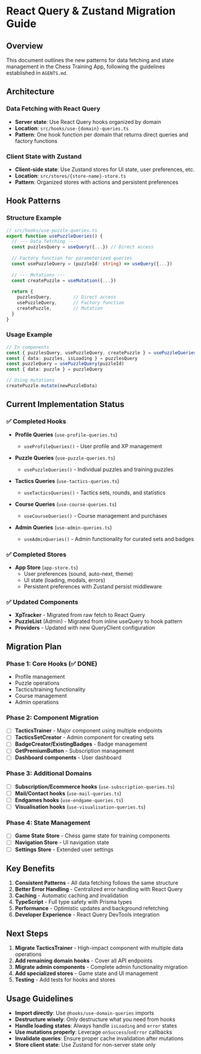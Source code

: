 # React Query & Zustand Migration Guide

## Overview

This document outlines the new patterns for data fetching and state management in the Chess Training App, following the guidelines established in `AGENTS.md`.

## Architecture

### Data Fetching with React Query
- **Server state**: Use React Query hooks organized by domain
- **Location**: `src/hooks/use-{domain}-queries.ts`
- **Pattern**: One hook function per domain that returns direct queries and factory functions

### Client State with Zustand
- **Client-side state**: Use Zustand stores for UI state, user preferences, etc.
- **Location**: `src/stores/{store-name}-store.ts`
- **Pattern**: Organized stores with actions and persistent preferences

## Hook Patterns

### Structure Example
```typescript
// src/hooks/use-puzzle-queries.ts
export function usePuzzleQueries() {
  // --- Data fetching ---
  const puzzlesQuery = useQuery({...}) // Direct access
  
  // Factory function for parameterized queries
  const usePuzzleQuery = (puzzleId: string) => useQuery({...})
  
  // --- Mutations ---
  const createPuzzle = useMutation({...})
  
  return {
    puzzlesQuery,        // Direct access
    usePuzzleQuery,      // Factory function
    createPuzzle,        // Mutation
  }
}
```

### Usage Example
```typescript
// In components
const { puzzlesQuery, usePuzzleQuery, createPuzzle } = usePuzzleQueries()
const { data: puzzles, isLoading } = puzzlesQuery
const puzzleQuery = usePuzzleQuery(puzzleId)
const { data: puzzle } = puzzleQuery

// Using mutations
createPuzzle.mutate(newPuzzleData)
```

## Current Implementation Status

### ✅ Completed Hooks
- **Profile Queries** (`use-profile-queries.ts`)
  - `useProfileQueries()` - User profile and XP management
  
- **Puzzle Queries** (`use-puzzle-queries.ts`)
  - `usePuzzleQueries()` - Individual puzzles and training puzzles
  
- **Tactics Queries** (`use-tactics-queries.ts`)
  - `useTacticsQueries()` - Tactics sets, rounds, and statistics
  
- **Course Queries** (`use-course-queries.ts`)
  - `useCourseQueries()` - Course management and purchases
  
- **Admin Queries** (`use-admin-queries.ts`)
  - `useAdminQueries()` - Admin functionality for curated sets and badges

### ✅ Completed Stores
- **App Store** (`app-store.ts`)
  - User preferences (sound, auto-next, theme)
  - UI state (loading, modals, errors)
  - Persistent preferences with Zustand persist middleware

### ✅ Updated Components
- **XpTracker** - Migrated from raw fetch to React Query
- **PuzzleList** (Admin) - Migrated from inline useQuery to hook pattern
- **Providers** - Updated with new QueryClient configuration

## Migration Plan

### Phase 1: Core Hooks (✅ DONE)
- Profile management
- Puzzle operations
- Tactics/training functionality
- Course management
- Admin operations

### Phase 2: Component Migration
- [ ] **TacticsTrainer** - Major component using multiple endpoints
- [ ] **TacticsSetCreator** - Admin component for creating sets
- [ ] **BadgeCreator/ExistingBadges** - Badge management
- [ ] **GetPremiumButton** - Subscription management
- [ ] **Dashboard components** - User dashboard

### Phase 3: Additional Domains
- [ ] **Subscription/Ecommerce hooks** (`use-subscription-queries.ts`)
- [ ] **Mail/Contact hooks** (`use-mail-queries.ts`)
- [ ] **Endgames hooks** (`use-endgame-queries.ts`)
- [ ] **Visualisation hooks** (`use-visualisation-queries.ts`)

### Phase 4: State Management
- [ ] **Game State Store** - Chess game state for training components
- [ ] **Navigation Store** - UI navigation state
- [ ] **Settings Store** - Extended user settings

## Key Benefits

1. **Consistent Patterns** - All data fetching follows the same structure
2. **Better Error Handling** - Centralized error handling with React Query
3. **Caching** - Automatic caching and invalidation
4. **TypeScript** - Full type safety with Prisma types
5. **Performance** - Optimistic updates and background refetching
6. **Developer Experience** - React Query DevTools integration

## Next Steps

1. **Migrate TacticsTrainer** - High-impact component with multiple data operations
2. **Add remaining domain hooks** - Cover all API endpoints
3. **Migrate admin components** - Complete admin functionality migration
4. **Add specialized stores** - Game state and UI management
5. **Testing** - Add tests for hooks and stores

## Usage Guidelines

- **Import directly**: Use `@hooks/use-domain-queries` imports
- **Destructure wisely**: Only destructure what you need from hooks
- **Handle loading states**: Always handle `isLoading` and `error` states
- **Use mutations properly**: Leverage `onSuccess`/`onError` callbacks
- **Invalidate queries**: Ensure proper cache invalidation after mutations
- **Store client state**: Use Zustand for non-server state only

